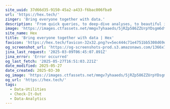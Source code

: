 ```yaml
---
site_uuid: 37d66d35-9150-45a2-a433-f6bac006fba9
url: 'https://hex.tech/'
zinger: 'Bring everyone together with data.'
description: 'From quick queries, to deep-dive analyses, to beautiful interactive data apps – all in one collaborative, AI-powered workspace.'
image: 'https://images.ctfassets.net/mmgv7yhaaeds/5jRZp586ZZUrpYDsgm6dtL/1f29413e09f12d60743799e68c827541/social-sharing-default.png'
site_name: Hex
title: 'Bring everyone together with data | Hex'
favicon: 'https://hex.tech/favicon-32x32.png?v=5ec444c71e4751bb5308d69de923cd78'
og_screenshot_url: 'https://og-screenshots-prod.s3.amazonaws.com/1366x768/80/false/8bef66db9a8b6adc2404a72fbe9e090e2429fd8971e117ec45bc8578e9107d64.jpeg'
jina_last_request: '2025-03-09T06:45:07.891Z'
jina_error: 'Error occurred'
og_last_fetch: '2025-05-27T16:51:03.221Z'
date_modified: 2025-05-27
date_created: 2025-03-30
og_image: 'https://images.ctfassets.net/mmgv7yhaaeds/5jRZp586ZZUrpYDsgm6dtL/1f29413e09f12d60743799e68c827541/social-sharing-default.png'
og_url: 'https://hex.tech/'
tags:
  - Data-Utilities
  - Check-It-Out
  - Data-Analytics
---
```


